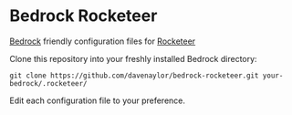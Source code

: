 # Bedrock Rocketeer

[Bedrock](https://github.com/roots/bedrock) friendly configuration files for
[Rocketeer](http://rocketeer.autopergamene.eu)

Clone this repository into your freshly installed Bedrock directory:

`git clone https://github.com/davenaylor/bedrock-rocketeer.git
your-bedrock/.rocketeer/`

Edit each configuration file to your preference.
